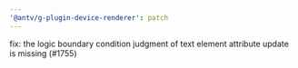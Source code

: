 ```yaml
---
'@antv/g-plugin-device-renderer': patch
---
```


fix: the logic boundary condition judgment of text element attribute update is missing (#1755)
